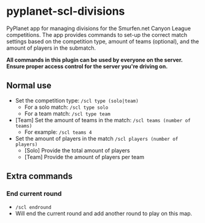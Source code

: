 # pyplanet-scl-divisions
PyPlanet app for managing divisions for the Smurfen.net Canyon League competitions.
The app provides commands to set-up the correct match settings based on the competition type, amount of teams (optional), and the amount of players in the submatch.

**All commands in this plugin can be used by everyone on the server. Ensure proper access control for the server you're driving on.** 

## Normal use
* Set the competition type: `/scl type (solo|team)`
  * For a solo match: `/scl type solo`
  * For a team match: `/scl type team`
* [Team] Set the amount of teams in the match: `/scl teams (number of teams)`
  * For example: `/scl teams 4`
* Set the amount of players in the match `/scl players (number of players)`
  * [Solo] Provide the total amount of players
  * [Team] Provide the amount of players per team

## Extra commands
### End current round
* `/scl endround`
* Will end the current round and add another round to play on this map.
